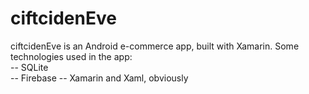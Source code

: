 # ciftcidenEve
ciftcidenEve is an Android e-commerce app, built with Xamarin. 
Some technologies used in the app:  
-- SQLite  
-- Firebase
-- Xamarin and Xaml, obviously
